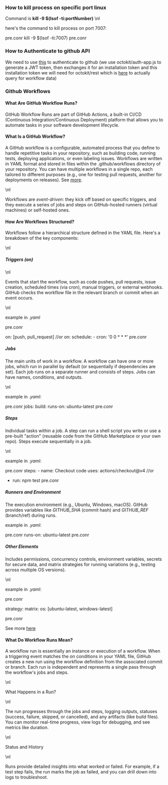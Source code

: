 ### How to kill process on specific port linux

Command is **kill -9 $(lsof -ti:portNumber)**
\nl

here's the command to kill process on port 7007:

pre.conr
kill -9 $(lsof -ti:7007)
pre.conr

### How to Authenticate to github API

We need to use [this](https://github.com/octokit/auth-app.js/) to authenticate to github (we use octokit/auth-app.js to generate a JWT token,
then exchanges it for an installation token and this installation token we will need for octokit/rest which is [here](https://github.com/octokit/rest.js)
to actually query for workflow data)

### Github Workflows

#### What Are GitHub Workflow Runs?

GitHub Workflow Runs are part of GitHub Actions, a built-in CI/CD (Continuous Integration/Continuous Deployment) platform that allows you to automate tasks in your software development lifecycle.

#### What Is a GitHub Workflow?

A GitHub workflow is a configurable, automated process that you define to handle repetitive tasks in your repository, such as building code, running tests, deploying applications, or even labeling issues. Workflows are written in YAML format and stored in files within the .github/workflows directory of your repository. You can have multiple workflows in a single repo, each tailored to different purposes (e.g., one for testing pull requests, another for deployments on releases). See [more](https://docs.github.com/en/actions/concepts/workflows-and-actions/workflows).

\nl

Workflows are _event-driven_: they kick off based on specific triggers, and they execute a series of jobs and steps on GitHub-hosted runners (virtual machines) or self-hosted ones.

#### How Are Workflows Structured?

Workflows follow a hierarchical structure defined in the YAML file. Here's a breakdown of the key components:

\nl

##### Triggers _(on)_

\nl

Events that start the workflow, such as code pushes, pull requests, issue creation, scheduled times (via cron), manual triggers, or external webhooks. GitHub checks the workflow file in the relevant branch or commit when an event occurs.

\nl

example in _.yaml_

pre.conr

on: [push, pull_request]
//or on:
schedule: - cron: '0 0 \* \* \*'
pre.conr

##### Jobs

The main units of work in a workflow. A workflow can have one or more jobs, which run in parallel by default (or sequentially if dependencies are set). Each job runs on a separate runner and consists of steps. Jobs can have names, conditions, and outputs.

\nl

example in _.yaml_:

pre.conr
jobs: build: runs-on: ubuntu-latest
pre.conr

##### Steps

Individual tasks within a job. A step can run a shell script you write or use a pre-built "action" (reusable code from the GitHub Marketplace or your own repo). Steps execute sequentially in a job.

\nl

example in _.yaml_:

pre.conr
steps: - name: Checkout code uses: actions/checkout@v4
//or

- run: npm test
  pre.conr

##### Runners and Environment

The execution environment (e.g., Ubuntu, Windows, macOS). GitHub provides variables like _GITHUB_SHA_ (commit hash) and _GITHUB_REF_ (branch/ref) during runs.

example in _.yaml_:

pre.conr
runs-on: ubuntu-latest
pre.conr


##### Other Elements

Includes permissions, concurrency controls, environment variables, secrets for secure data, and matrix strategies for running variations (e.g., testing across multiple OS versions).

\nl

example in _.yaml_:

pre.conr

strategy: matrix: os: [ubuntu-latest, windows-latest]

pre.conr

See more [here](https://docs.github.com/en/actions/concepts/workflows-and-actions/workflows)


#### What Do Workflow Runs Mean?

A workflow run is essentially an instance or execution of a workflow. When a triggering event matches the _on_ conditions in your YAML file, GitHub creates a new run using the workflow definition from the associated commit or branch. Each run is independent and represents a single pass through the workflow's jobs and steps.

\nl

What Happens in a Run?

\nl

The run progresses through the jobs and steps, logging outputs, statuses (success, failure, skipped, or cancelled), and any artifacts (like build files). You can monitor real-time progress, view logs for debugging, and see metrics like duration.

\nl

Status and History

\nl

Runs provide detailed insights into what worked or failed. For example, if a test step fails, the run marks the job as failed, and you can drill down into logs to troubleshoot.